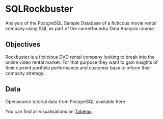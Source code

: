 # SQLRockbuster
Analysis of the PostgreSQL Sample Database of a ficticous movie rental company using SQL as part of the careerfoundry Data Analysis course.

## Objectives
Rockbuster is a ficticious DVD rental company looking to break into the online video rental market. For that purpose they want to gain insights of their current portfolio performance and customer base to inform their company strategy.

## Data
Opensource tutorial data from PostgreSQL available here. 

You can find all visualisations on [Tableau](https://public.tableau.com/app/profile/ruth.agnew3351).
